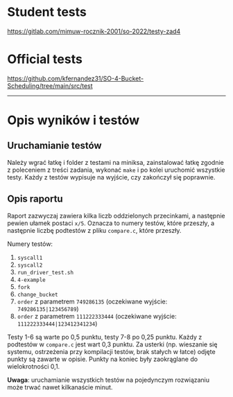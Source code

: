 # Student tests
https://gitlab.com/mimuw-rocznik-2001/so-2022/testy-zad4

# Official tests
https://github.com/kfernandez31/SO-4-Bucket-Scheduling/tree/main/src/test

---
# Opis wyników i testów

## Uruchamianie testów

Należy wgrać łatkę i folder z testami na miniksa, zainstalować łatkę
zgodnie z poleceniem z treści zadania, wykonać `make` i po kolei uruchomić
wszystkie testy. Każdy z testów wypisuje na wyjście, czy zakończył się poprawnie.

## Opis raportu

Raport zazwyczaj zawiera kilka liczb oddzielonych przecinkami, a następnie pewien ułamek postaci `x/5`.
Oznacza to numery testów, które przeszły, a następnie liczbę podtestów z pliku `compare.c`, które przeszły.

Numery testów:

1. `syscall1`
2. `syscall2`
3. `run_driver_test.sh`
4. `4-example`
5. `fork`
6. `change_bucket`
7. `order` z parametrem `749286135` (oczekiwane wyjście: `749286135|123456789`)
8. `order` z parametrem `111222333444` (oczekiwane wyjście: `111222333444|123412341234`)

Testy 1-6 są warte po 0,5 punktu, testy 7-8 po 0,25 punktu. Każdy z podtestów w `compare.c` jest wart 0,3 punktu.
Za usterki (np. wieszanie się systemu, ostrzeżenia przy kompilacji testów, brak stałych w łatce) odjęte punkty
są zawarte w opisie. Punkty na koniec były zaokrąglane do wielokrotności 0,1.

**Uwaga**: uruchamianie wszystkich testów na pojedynczym rozwiązaniu może trwać nawet kilkanaście minut.
